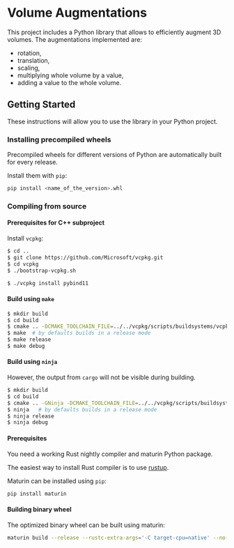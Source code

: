 # Volume Augmentations

This project includes a Python library that allows to efficiently augment 3D volumes. The augmentations implemented are:

* rotation,
* translation,
* scaling,
* multiplying whole volume by a value,
* adding a value to the whole volume.

## Getting Started

These instructions will allow you to use the library in your Python project.

### Installing precompiled wheels

Precompiled wheels for different versions of Python are automatically built for every release.

Install them with `pip`:

```bash
pip install <name_of_the_version>.whl
```

### Compiling from source

#### Prerequisites for C++ subproject 

Install `vcpkg`:

```bash
$ cd ..
$ git clone https://github.com/Microsoft/vcpkg.git
$ cd vcpkg
$ ./bootstrap-vcpkg.sh

$ ./vcpkg install pybind11
```

#### Build using `make`

```bash
$ mkdir build
$ cd build
$ cmake .. -DCMAKE_TOOLCHAIN_FILE=../../vcpkg/scripts/buildsystems/vcpkg.cmake
$ make  # by defaults builds in a release mode
$ make release
$ make debug
```

#### Build using `ninja`

However, the output from `cargo` will not be visible during building.

```bash
$ mkdir build
$ cd build
$ cmake .. -GNinja -DCMAKE_TOOLCHAIN_FILE=../../vcpkg/scripts/buildsystems/vcpkg.cmake
$ ninja   # by defaults builds in a release mode
$ ninja release
$ ninja debug
```

#### Prerequisites

You need a working Rust nightly compiler and maturin Python package.

The easiest way to install Rust compiler is to use [rustup](https://rustup.rs/).

Maturin can be installed using `pip`:

```bash
pip install maturin
```

#### Building binary wheel

The optimized binary wheel can be built using maturin:

```bash
maturin build --release --rustc-extra-args='-C target-cpu=native' --no-sdist --manylinux=off
```
